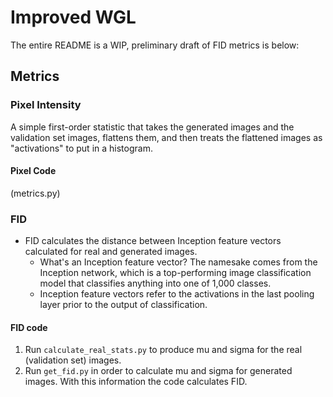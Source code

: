 # Improved WGL
The entire README is a WIP, preliminary draft of FID metrics is below:

## Metrics
### Pixel Intensity
A simple first-order statistic that takes the generated images and the validation set images, flattens them, and then treats the flattened images as "activations" to put in a histogram.

#### Pixel Code
 (metrics.py)
 
### FID
* FID calculates the distance between Inception feature vectors calculated for real and generated images.
    * What's an Inception feature vector? The namesake comes from the Inception network, which is a top-performing image classification model that classifies anything into one of 1,000 classes.
    * Inception feature vectors refer to the activations in the last pooling layer prior to the output of classification.
    
#### FID code
1. Run `calculate_real_stats.py` to produce mu and sigma for the real (validation set) images.
2. Run `get_fid.py` in order to calculate mu and sigma for generated images. With this information the code calculates FID.

 
